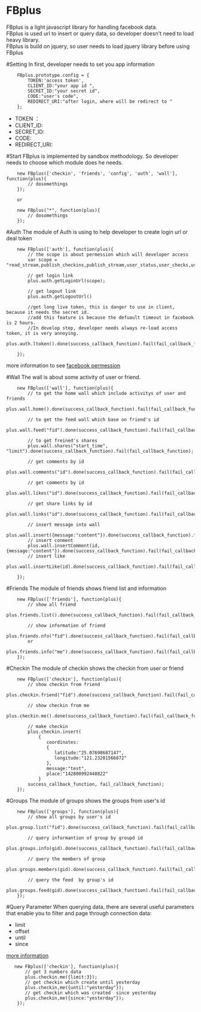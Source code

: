 FBplus
======

FBplus is a light javascript library for handling facebook data.<br>
FBplus is used url to insert or query data, so developer doesn't need to load heavy library.<br>
FBplus is build on jquery, so user needs to load jquery library before using FBplus

#Setting
In first, developer needs to set you app information

```
    FBplus.prototype.config = {
        TOKEN:'access token',
        CLIENT_ID:"your app id ",
        SECRET_ID:"your secret id",
        CODE:"user's code",
        REDIRECT_URI:"after login, where will be redirect to "
    };

```

* TOKEN ：
* CLIENT_ID:
* SECRET_ID:
* CODE:
* REDIRECT_URI:

#Start
FBplus is implemented by sandbox methodology. So developer needs to choose which module does he needs.

```
    new FBplus(['checkin', 'friends', 'config', 'auth', 'wall'], function(plus){
        // dosomethings
    });

    or

    new FBplus("*", function(plus){
        // dosomethings
    });
```

#Auth
The module of Auth is using to help developer to create login url or deal token

```
    new FBplus(['auth'], function(plus){
        // the scope is about permession which will developer access
        var scope = "read_stream,publish_checkins,publish_stream,user_status,user_checks,user_birthday,friends_status";

        // get login link
        plus.auth.getLoginUrl(scope);

        // get logout link
        plus.auth.getLogoutUrl()

        //get long live token, this is danger to use in client, because it needs the secret id.
        //add this feature is because the defuault timeout in facebook is 2 hours.
        //In develop step, developer needs always re-load access token, it is very annoying.
        plus.auth.ltoken().done(success_callback_function).fail(fail_callback_function);

    });
```
more information to see [facebook permession](http://developers.facebook.com/docs/authentication/permissions/)

#Wall
The wall is about some activity of user or friend.

```
    new FBplus(['wall'], function(plus){
        // to get the home wall which include activitys of user and friends
        plus.wall.home().done(success_callback_function).fail(fail_callback_function);

        // to get the feed wall which base on friend's id
        plus.wall.feed("fid").done(success_callback_function).fail(fail_callback_function);

        // to get freined's shares
        plus.wall.shares("start_time", "limit").done(success_callback_function).fail(fail_callback_function);

        // get comments by id
        plus.wall.comments("id").done(success_callback_function).fail(fail_callback_function);

        // get comments by id
        plus.wall.likes("id").done(success_callback_function).fail(fail_callback_function);

        // get share links by id
        plus.wall.links("id").done(success_callback_function).fail(fail_callback_function);

        // insert message into wall
        plus.wall.insert({message:"content"}).done(success_callback_function).fail(fail_callback_function);
        // insert conment
        plus.wall.insertComment(id, {message:"content"}).done(success_callback_function).fail(fail_callback_function);
        // insert like
        plus.wall.insertLike(id).done(success_callback_function).fail(fail_callback_function);

    });
```

#Friends
The module of friends shows friend list and information

```
    new FBplus(['friends'], function(plus){
        // show all friend
        plus.friends.list().done(success_callback_function).fail(fail_callback_function);

        // show information of friend
        plus.friends.nfo("fid").done(success_callback_function).fail(fail_callback_function);
        or
        plus.friends.info("me").done(success_callback_function).fail(fail_callback_function);
    });
```

#Checkin
The module of checkin shows the checkin from user or friend

```
    new FBplus(['checkin'], function(plus){
        // show checkin from friend
        plus.checkin.friend("fid").done(success_callback_function).fail(fail_callback_function);

        // show checkin from me
        plus.checkin.me().done(success_callback_function).fail(fail_callback_function);

        // make checkin
        plus.checkin.insert(
            {
               coordinates:
               {
                  latitude:"25.07698687147",
                  longitude:"121.23201566872"
               },
               message:"test",
               place:"142800992448822"
            }
        success_callback_function, fail_callback_function);
    });
```

#Groups
The module of groups shows the groups from user's id
```
    new FBplus(['groups'], function(plus){
        // show all groups by user's id
        plus.group.list("fid").done(success_callback_function).fail(fail_callback_function);

        // query informantion of group by groupd id
        plus.groups.info(gid).done(success_callback_function).fail(fail_callback_function);

        // query the members of group
        plus.groups.members(gid).done(success_callback_function).fail(fail_callback_function);

        // query the feed  by group's id
        plus.groups.feed(gid).done(success_callback_function).fail(fail_callback_function);
    });
```

#Query Parameter
When querying data, there are several useful parameters that enable you to filter and page through connection data:

* limit
* offset
* until
* since

[more information](https://developers.facebook.com/docs/reference/api/pagination/)

```
   new FBplus(['checkin'], function(plus){
       // get 3 numbers data
       plus.checkin.me({limit:3});
       // get checkin which create until yesterday
       plus.checkin,me({until:"yesterday"});
       // get checkin which was created  since yesterday
       plus.checkin,me({since:"yesterday"});
    });
```
